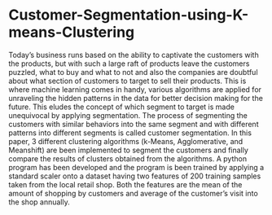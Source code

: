 # Customer-Segmentation-using-K-means-Clustering
Today’s business runs based on the ability to captivate the customers with the products, but with such a large raft of products leave the customers puzzled, what to buy and what to not and also the companies are doubtful about what section of customers to target to sell their products. This is where machine learning comes in handy, various algorithms are applied for unraveling the hidden patterns in the data for better decision making for the future. This eludes the concept of which segment to target is made unequivocal by applying segmentation. The process of segmenting the customers with similar behaviors into the same segment and with different patterns into different segments is called customer segmentation. In this paper, 3 different clustering algorithms (k-Means, Agglomerative, and Meanshift) are been implemented to segment the customers and finally compare the results of clusters obtained from the algorithms. A python program has been developed and the program is been trained by applying a standard scaler onto a dataset having two features of 200 training samples taken from the local retail shop. Both the features are the mean of the amount of shopping by customers and average of the customer’s visit into the shop annually.

